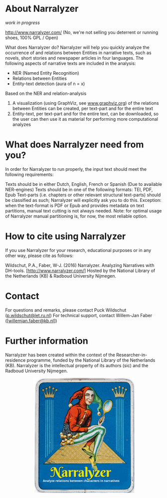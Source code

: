 # About Narralyzer

*work in progress*

http://www.narralyzer.com/
(No, we're not selling you deterrent or running shoes, 100% GPL / Open)


What does Narralyzer do?
Narralyzer will help you quickly analyze the occurrence of and relations between Entities in narrative texts, such as novels, short stories and newspaper articles in four languages. The following aspects of narrative texts are included in the analysis:

* NER (Named Entity Recognition) 
* Relations between Entities 
* Entity-text detection (aura of n = x)

Based on the NER and relation-analysis 
1. A visualization (using GraphViz, see www.graphviz.org) of the relations between Entities can be created, per text-part and for the entire text
2. Entity-text, per text-part and for the entire text, can be downloaded, so the user can then use it as material for performing more computational analyzes

# What does Narralyzer need from you?
In order for Narralyzer to run properly, the input text should meet the following requirements:

Texts should be in either Dutch, English, French or Spanish (Due to available NER-engines)
Texts should be in one of the following formats: TEI, PDF, Epub
Text-parts (i.e. chapters or other relevant structural text-parts) should be classified as such; Narralyzer will explicitly ask you to do this. 
Exception: when the text-format is PDF or Epub and provides metadata on text partitions, manual text cutting is not always needed. Note: for optimal usage of Narralyzer manual partitioning is, for now, the most reliable option.

# How to cite using Narralyzer
If you use Narralyzer for your research, educational purposes or in any other way, please cite as follows:

Wildschut, P.A., Faber, W-J. (2016) Narralyzer. Analyzing Narratives with DH-tools. [http://www.narralyzer.com/] Hosted by the National Library of the Netherlands (KB) & Radboud University Nijmegen. 

# Contact
For questions and remarks, please contact Puck Wildschut (p.wildschut@let.ru.nl)
For technical support, contact Willem-Jan Faber ([willemjan.faber@kb.nl])

# Further information
Narralyzer has been created within the context of the Researcher-in-residence programme, funded by the National Library of the Netherlands (KB). Narralyzer is the intellectual property of its authors (sic) and the Radboud University Nijmegen. 

<p align="center">
<img src="https://raw.githubusercontent.com/WillemJan/Narralyzer/master/artwork/narralyzer_logo_small.png">
</p>
